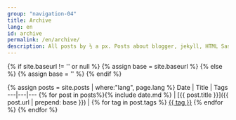 ```yaml
---
group: "navigation-04"
title: Archive
lang: en
id: archive
permalink: /en/archive/
description: All posts by ½ a px. Posts about blogger, jekyll, HTML Sass and other things web-related.
---
```

{% if site.baseurl != '' or null %}
    {% assign base = site.baseurl %}
{% else %}
    {% assign base = '' %}
{% endif %}

{% assign posts = site.posts | where:"lang", page.lang %}
Date | Title | Tags
---|---|---
{% for post in posts%}{% include date.md %} | [{{ post.title }}]({{ post.url | prepend: base }}) | {% for tag in post.tags %} <a href="{{ site.tag_dir | prepend: base }}/{{ tag }}" class="tag">{{ tag }}</a> {% endfor %}
{% endfor %}
